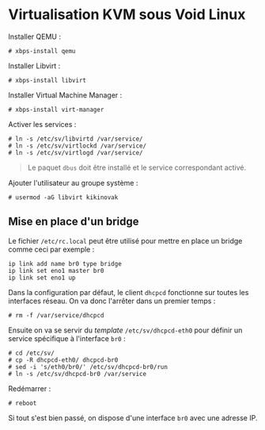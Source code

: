 # Virtualisation KVM sous Void Linux

Installer QEMU :

```
# xbps-install qemu
```

Installer Libvirt :

```
# xbps-install libvirt
```

Installer Virtual Machine Manager :

```
# xbps-install virt-manager
```

Activer les services :

```
# ln -s /etc/sv/libvirtd /var/service/
# ln -s /etc/sv/virtlockd /var/service/
# ln -s /etc/sv/virtlogd /var/service/
```

> Le paquet `dbus` doit être installé et le service correspondant activé.

Ajouter l'utilisateur au groupe système :

```
# usermod -aG libvirt kikinovak
```

## Mise en place d'un bridge

Le fichier `/etc/rc.local` peut être utilisé pour mettre en place un bridge
comme ceci par exemple :

```
ip link add name br0 type bridge
ip link set eno1 master br0
ip link set eno1 up
```

Dans la configuration par défaut, le client `dhcpcd` fonctionne sur toutes les
interfaces réseau. On va donc l'arrêter dans un premier temps :

```
# rm -f /var/service/dhcpcd
```

Ensuite on va se servir du *template* `/etc/sv/dhcpcd-eth0` pour définir un
service spécifique à l'interface `br0` :

```
# cd /etc/sv/
# cp -R dhcpcd-eth0/ dhcpcd-br0
# sed -i 's/eth0/br0/' /etc/sv/dhcpcd-br0/run
# ln -s /etc/sv/dhcpcd-br0 /var/service
```

Redémarrer :

```
# reboot
```

Si tout s'est bien passé, on dispose d'une interface `br0` avec une adresse IP.

